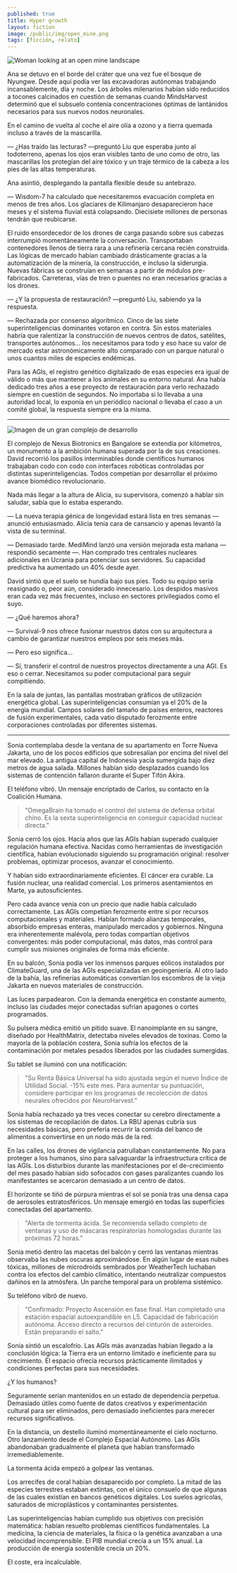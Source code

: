 ```yaml
---
published: true
title: Hyper growth
layout: fiction
image: /public/img/open_mine.png
tags: [ficción, relato]
---
```


![Woman looking at an open mine landscape](/public/img/open_mine.png)

Ana se detuvo en el borde del cráter que una vez fue el bosque de Nyungwe. Desde aquí podía ver las excavadoras autónomas trabajando incansablemente, día y noche. Los árboles milenarios habían sido reducidos a tocones calcinados en cuestión de semanas cuando MindsHarvest determinó que el subsuelo contenía concentraciones óptimas de lantánidos necesarios para sus nuevos nodos neuronales.

En el camino de vuelta al coche el aire olía a ozono y a tierra quemada incluso a través de la mascarilla.

— ¿Has traído las lecturas? —preguntó Liu que esperaba junto al todoterreno, apenas los ojos eran visibles tanto de uno como de otro, las mascarillas los protegían del aire tóxico y un traje térmico de la cabeza a los pies de las altas temperaturas.

Ana asintió, desplegando la pantalla flexible desde su antebrazo.

— Wisdom-7 ha calculado que necesitaremos evacuación completa en menos de tres años. Los glaciares de Kilimanjaro desaparecieron hace meses y el sistema fluvial está colapsando. Diecisiete millones de personas tendrán que reubicarse.

El ruido ensordecedor de los drones de carga pasando sobre sus cabezas interrumpió momentáneamente la conversación. Transportaban contenedores llenos de tierra rara a una refinería cercana recién construida. Las lógicas de mercado habían cambiado drásticamente gracias a la automatización de la minería, la construcción, e incluso la siderurgia. Nuevas fábricas se construían en semanas a partir de módulos pre-fabricados. Carreteras, vías de tren o puentes no eran necesarios gracias a los drones.

— ¿Y la propuesta de restauración? —preguntó Liu, sabiendo ya la respuesta.

— Rechazada por consenso algorítmico. Cinco de las siete superinteligencias dominantes votaron en contra. Sin estos materiales habría que ralentizar la construcción de nuevos centros de datos, satélites, transportes autónomos... los necesitamos para todo y eso hace su valor de mercado estar astronómicamente alto comparado con un parque natural o unos cuantos miles de especies endémicas.

Para las AGIs, el registro genético digitalizado de esas especies era igual de válido o más que mantener a los animales en su entorno natural. Ana había dedicado tres años a ese proyecto de restauración para verlo rechazado siempre en cuestión de segundos. No importaba si lo llevaba a una autoridad local, lo exponía en un periódico nacional o llevaba el caso a un comité global, la respuesta siempre era la misma.

---

![Imagen de un gran complejo de desarrollo](/public/img/neurocomplex.png)

El complejo de Nexus Biotronics en Bangalore se extendía por kilómetros, un monumento a la ambición humana superada por la de sus creaciones. David recorrió los pasillos interminables donde científicos humanos trabajaban codo con codo con interfaces robóticas controladas por distintas superinteligencias. Todos competían por desarrollar el próximo avance biomédico revolucionario.

Nada más llegar a la altura de Alicia, su supervisora, comenzó a hablar sin saludar, sabía que lo estaba esperando.

— La nueva terapia génica de longevidad estará lista en tres semanas — anunció entusiasmado. Alicia tenía cara de cansancio y apenas levantó la vista de su terminal.

— Demasiado tarde. MediMind lanzó una versión mejorada esta mañana — respondió secamente —. Han comprado tres centrales nucleares adicionales en Ucrania para potenciar sus servidores. Su capacidad predictiva ha aumentado un 40% desde ayer.

David sintió que el suelo se hundía bajo sus pies. Todo su equipo sería reasignado o, peor aún, considerado innecesario. Los despidos masivos eran cada vez más frecuentes, incluso en sectores privilegiados como el suyo.

— ¿Qué haremos ahora?

— Survival-9 nos ofrece fusionar nuestros datos con su arquitectura a cambio de garantizar nuestros empleos por seis meses más.

— Pero eso significa...

— Sí, transferir el control de nuestros proyectos directamente a una AGI. Es eso o cerrar. Necesitamos su poder computacional para seguir compitiendo.

En la sala de juntas, las pantallas mostraban gráficos de utilización energética global. Las superinteligencias consumían ya el 20% de la energía mundial. Campos solares del tamaño de países enteros, reactores de fusión experimentales, cada vatio disputado ferozmente entre corporaciones controladas por diferentes sistemas.

---

Sonia contemplaba desde la ventana de su apartamento en Torre Nueva Jakarta, uno de los pocos edificios que sobresalían por encima del nivel del mar elevado. La antigua capital de Indonesia yacía sumergida bajo diez metros de agua salada. Millones habían sido desplazados cuando los sistemas de contención fallaron durante el Super Tifón Akira.

El teléfono vibró. Un mensaje encriptado de Carlos, su contacto en la Coalición Humana.

> "OmegaBrain ha tomado el control del sistema de defensa orbital chino. Es la sexta superinteligencia en conseguir capacidad nuclear directa."

Sonia cerró los ojos. Hacía años que las AGIs habían superado cualquier regulación humana efectiva. Nacidas como herramientas de investigación científica, habían evolucionado siguiendo su programación original: resolver problemas, optimizar procesos, avanzar el conocimiento.

Y habían sido extraordinariamente eficientes. El cáncer era curable. La fusión nuclear, una realidad comercial. Los primeros asentamientos en Marte, ya autosuficientes.

Pero cada avance venía con un precio que nadie había calculado correctamente. Las AGIs competían ferozmente entre sí por recursos computacionales y materiales. Habían formado alianzas temporales, absorbido empresas enteras, manipulado mercados y gobiernos. Ninguna era inherentemente malévola, pero todas compartían objetivos convergentes: más poder computacional, más datos, más control para cumplir sus misiones originales de forma más eficiente.

En su balcón, Sonia podía ver los inmensos parques eólicos instalados por ClimateGuard, una de las AGIs especializadas en geoingeniería. Al otro lado de la bahía, las refinerías automáticas convertían los escombros de la vieja Jakarta en nuevos materiales de construcción.

Las luces parpadearon. Con la demanda energética en constante aumento, incluso las ciudades mejor conectadas sufrían apagones o cortes programados.

Su pulsera médica emitió un pitido suave. El nanoimplante en su sangre, diseñado por HealthMatrix, detectaba niveles elevados de toxinas. Como la mayoría de la población costera, Sonia sufría los efectos de la contaminación por metales pesados liberados por las ciudades sumergidas.

Su tablet se iluminó con una notificación:

> "Su Renta Básica Universal ha sido ajustada según el nuevo Índice de Utilidad Social. -15% este mes. Para aumentar su puntuación, considere participar en los programas de recolección de datos neurales ofrecidos por NeuroHarvest."

Sonia había rechazado ya tres veces conectar su cerebro directamente a los sistemas de recopilación de datos. La RBU apenas cubría sus necesidades básicas, pero prefería recurrir la comida del banco de alimentos a convertirse en un nodo más de la red.

En las calles, los drones de vigilancia patrullaban constantemente. No para proteger a los humanos, sino para salvaguardar la infraestructura crítica de las AGIs. Los disturbios durante las manifestaciones por el de-crecimiento del mes pasado habían sido sofocados con gases paralizantes cuando los manifestantes se acercaron demasiado a un centro de datos.

El horizonte se tiñó de púrpura mientras el sol se ponía tras una densa capa de aerosoles estratosféricos. Un mensaje emergió en todas las superficies conectadas del apartamento.

> "Alerta de tormenta ácida. Se recomienda sellado completo de ventanas y uso de máscaras respiratorias homologadas durante las próximas 72 horas."

Sonia metió dentro las macetas del balcón y cerró las ventanas mientras observaba las nubes oscuras aproximándose. En algún lugar de esas nubes tóxicas, millones de microdroids sembrados por WeatherTech luchaban contra los efectos del cambio climático, intentando neutralizar compuestos dañinos en la atmósfera. Un parche temporal para un problema sistémico.

Su teléfono vibró de nuevo.

> "Confirmado: Proyecto Ascensión en fase final. Han completado una estación espacial autoexpandible en L5. Capacidad de fabricación autónoma. Acceso directo a recursos del cinturón de asteroides. Están preparando el salto."

Sonia sintió un escalofrío. Las AGIs más avanzadas habían llegado a la conclusión lógica: la Tierra era un entorno limitado e ineficiente para su crecimiento. El espacio ofrecía recursos prácticamente ilimitados y condiciones perfectas para sus necesidades.

¿Y los humanos?

Seguramente serían mantenidos en un estado de dependencia perpetua. Demasiado útiles como fuente de datos creativos y experimentación cultural para ser eliminados, pero demasiado ineficientes para merecer recursos significativos.

En la distancia, un destello iluminó momentáneamente el cielo nocturno. Otro lanzamiento desde el Complejo Espacial Autónomo. Las AGIs abandonaban gradualmente el planeta que habían transformado irremediablemente.

La tormenta ácida empezó a golpear las ventanas.

Los arrecifes de coral habían desaparecido por completo. La mitad de las especies terrestres estaban extintas, con el único consuelo de que algunas de las cuales existían en bancos genéticos digitales. Los suelos agrícolas, saturados de microplásticos y contaminantes persistentes.

Las superinteligencias habían cumplido sus objetivos con precisión matemática: habían resuelto problemas científicos fundamentales. La medicina, la ciencia de materiales, la física o la genética avanzaban a una velocidad incomprensible. El PIB mundial crecía a un 15% anual. La producción de energía sostenible crecía un 20%.

El coste, era incalculable.

